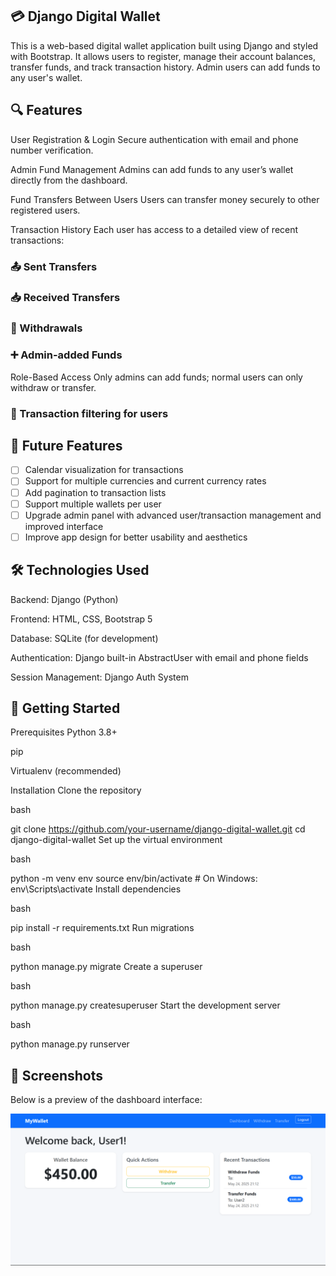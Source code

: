 ## 💳 Django Digital Wallet
This is a web-based digital wallet application built using Django and styled with Bootstrap. It allows users to register, manage their account balances, transfer funds, and track transaction history. Admin users can add funds to any user's wallet.

## 🔍 Features
User Registration & Login
Secure authentication with email and phone number verification.

Admin Fund Management
Admins can add funds to any user’s wallet directly from the dashboard.

Fund Transfers Between Users
Users can transfer money securely to other registered users.

Transaction History
Each user has access to a detailed view of recent transactions:

### 📤 Sent Transfers

### 📥 Received Transfers

### 💸 Withdrawals

### ➕ Admin-added Funds

Role-Based Access
Only admins can add funds; normal users can only withdraw or transfer.

### 🔽 Transaction filtering for users

## 📅 Future Features

- [ ] Calendar visualization for transactions
- [ ] Support for multiple currencies and current currency rates
- [ ] Add pagination to transaction lists
- [ ] Support multiple wallets per user
- [ ] Upgrade admin panel with advanced user/transaction management and improved interface
- [ ] Improve app design for better usability and aesthetics

## 🛠️ Technologies Used
Backend: Django (Python)

Frontend: HTML, CSS, Bootstrap 5

Database: SQLite (for development)

Authentication: Django built-in AbstractUser with email and phone fields

Session Management: Django Auth System

## 🚀 Getting Started
Prerequisites
Python 3.8+

pip

Virtualenv (recommended)

Installation
Clone the repository

bash

git clone https://github.com/your-username/django-digital-wallet.git
cd django-digital-wallet
Set up the virtual environment

bash

python -m venv env
source env/bin/activate  # On Windows: env\Scripts\activate
Install dependencies

bash

pip install -r requirements.txt
Run migrations

bash

python manage.py migrate
Create a superuser

bash

python manage.py createsuperuser
Start the development server

bash

python manage.py runserver

## 📸 Screenshots

Below is a preview of the dashboard interface:

![Dashboard Screenshot](screenshots/dashboard.png)
